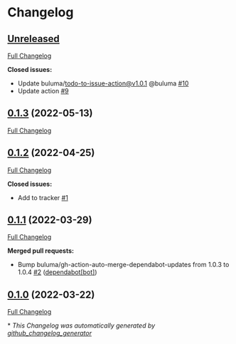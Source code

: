 # Changelog

## [Unreleased](https://github.com/buluma/ansible-role-scl/tree/HEAD)

[Full Changelog](https://github.com/buluma/ansible-role-scl/compare/0.1.3...HEAD)

**Closed issues:**

- Update buluma/todo-to-issue-action@v1.0.1 @buluma [\#10](https://github.com/buluma/ansible-role-scl/issues/10)
- Update action [\#9](https://github.com/buluma/ansible-role-scl/issues/9)

## [0.1.3](https://github.com/buluma/ansible-role-scl/tree/0.1.3) (2022-05-13)

[Full Changelog](https://github.com/buluma/ansible-role-scl/compare/0.1.2...0.1.3)

## [0.1.2](https://github.com/buluma/ansible-role-scl/tree/0.1.2) (2022-04-25)

[Full Changelog](https://github.com/buluma/ansible-role-scl/compare/0.1.1...0.1.2)

**Closed issues:**

- Add to tracker [\#1](https://github.com/buluma/ansible-role-scl/issues/1)

## [0.1.1](https://github.com/buluma/ansible-role-scl/tree/0.1.1) (2022-03-29)

[Full Changelog](https://github.com/buluma/ansible-role-scl/compare/0.1.0...0.1.1)

**Merged pull requests:**

- Bump buluma/gh-action-auto-merge-dependabot-updates from 1.0.3 to 1.0.4 [\#2](https://github.com/buluma/ansible-role-scl/pull/2) ([dependabot[bot]](https://github.com/apps/dependabot))

## [0.1.0](https://github.com/buluma/ansible-role-scl/tree/0.1.0) (2022-03-22)

[Full Changelog](https://github.com/buluma/ansible-role-scl/compare/2b501621a444b48dcac48d63acbdfafd3535c327...0.1.0)



\* *This Changelog was automatically generated by [github_changelog_generator](https://github.com/github-changelog-generator/github-changelog-generator)*
